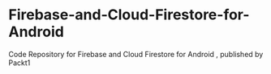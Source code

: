 # Firebase-and-Cloud-Firestore-for-Android
Code Repository for  Firebase and Cloud Firestore for Android , published by Packt1
